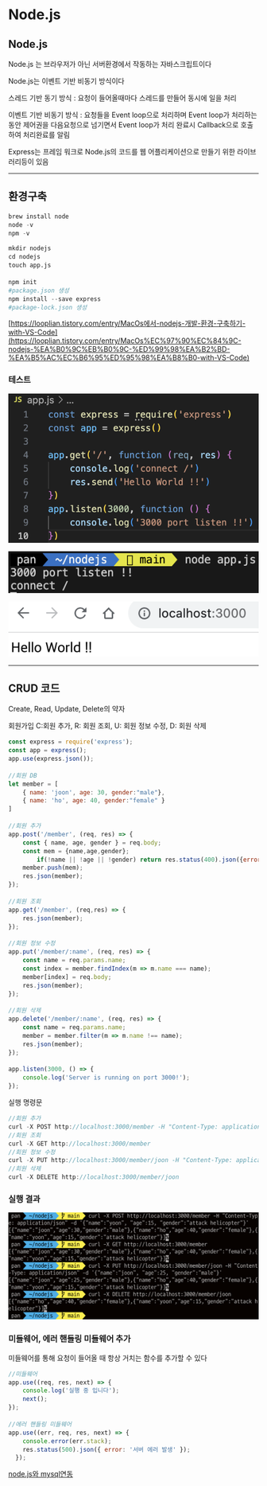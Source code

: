 # Node.js

## Node.js

Node.js 는 브라우저가 아닌 서버환경에서 작동하는 자바스크립트이다

Node.js는 이벤트 기반 비동기 방식이다

스레드 기반 동기 방식 : 요청이 들어올때마다 스레드를 만들어 동시에 일을 처리

이벤트 기반 비동기 방식 : 요청들을 Event loop으로 처리하며 Event loop가 처리하는 동안 제어권을 다음요청으로 넘기면서 Event loop가 처리 완료시 Callback으로 호출하여 처리완료를 알림

Express는 프레임 워크로 Node.js의 코드를 웹 어플리케이션으로 만들기 위한 라이브러리등이 있음

---

## 환경구축

```python
brew install node
node -v
npm -v
```

```python
mkdir nodejs
cd nodejs
touch app.js

npm init
#package.json 생성
npm install --save express
#package-lock.json 생성
```

[https://looplian.tistory.com/entry/MacOs에서-nodejs-개발-환경-구축하기-with-VS-Code](https://looplian.tistory.com/entry/MacOs%EC%97%90%EC%84%9C-nodejs-%EA%B0%9C%EB%B0%9C-%ED%99%98%EA%B2%BD-%EA%B5%AC%EC%B6%95%ED%95%98%EA%B8%B0-with-VS-Code)

### 테스트

![스크린샷 2023-11-25 오후 4.19.34.png](img/%25E1%2584%2589%25E1%2585%25B3%25E1%2584%258F%25E1%2585%25B3%25E1%2584%2585%25E1%2585%25B5%25E1%2586%25AB%25E1%2584%2589%25E1%2585%25A3%25E1%2586%25BA_2023-11-25_%25E1%2584%258B%25E1%2585%25A9%25E1%2584%2592%25E1%2585%25AE_4.19.34.png)

![스크린샷 2023-11-25 오후 4.19.53.png](img/%25E1%2584%2589%25E1%2585%25B3%25E1%2584%258F%25E1%2585%25B3%25E1%2584%2585%25E1%2585%25B5%25E1%2586%25AB%25E1%2584%2589%25E1%2585%25A3%25E1%2586%25BA_2023-11-25_%25E1%2584%258B%25E1%2585%25A9%25E1%2584%2592%25E1%2585%25AE_4.19.53.png)

![스크린샷 2023-11-25 오후 4.20.39.png](img/%25E1%2584%2589%25E1%2585%25B3%25E1%2584%258F%25E1%2585%25B3%25E1%2584%2585%25E1%2585%25B5%25E1%2586%25AB%25E1%2584%2589%25E1%2585%25A3%25E1%2586%25BA_2023-11-25_%25E1%2584%258B%25E1%2585%25A9%25E1%2584%2592%25E1%2585%25AE_4.20.39.png)

---

## CRUD 코드

Create, Read, Update, Delete의 약자

회원가입 C:회원 추가, R: 회원 조회, U: 회원 정보 수정, D: 회원 삭제

```jsx
const express = require('express');
const app = express();
app.use(express.json());

//회원 DB
let member = [
    { name: 'joon', age: 30, gender:"male"},
    { name: 'ho', age: 40, gender:"female" }
]

//회원 추가
app.post('/member', (req, res) => {
    const { name, age, gender } = req.body;
    const mem = {name,age,gender};
		if(!name || !age || !gender) return res.status(400).json({error: '입력하지 않은 값이 있습니다.'});
    member.push(mem);
    res.json(member);
});

//회원 조회
app.get('/member', (req,res) => {
    res.json(member);
});

//회원 정보 수정
app.put('/member/:name', (req, res) => {
    const name = req.params.name;
    const index = member.findIndex(m => m.name === name);
    member[index] = req.body;
    res.json(member);
});

//회원 삭제
app.delete('/member/:name', (req, res) => {
    const name = req.params.name;
    member = member.filter(m => m.name !== name);
    res.json(member);
});

app.listen(3000, () => {
    console.log('Server is running on port 3000!');
});
```

실행 명령문

```jsx
//회원 추가
curl -X POST http://localhost:3000/member -H "Content-Type: application/json" -d '{"name":"yoon", "age":15, "gender":"attack helicopter"}'
//회원 조회
curl -X GET http://localhost:3000/member
//회원 정보 수정
curl -X PUT http://localhost:3000/member/joon -H "Content-Type: application/json" -d '{"name":"joon", "age":25, "gender":"male"}'
//회원 삭제
curl -X DELETE http://localhost:3000/member/joon
```

### 실행 결과

![스크린샷 2023-11-25 오후 6.05.38.png](img/%25E1%2584%2589%25E1%2585%25B3%25E1%2584%258F%25E1%2585%25B3%25E1%2584%2585%25E1%2585%25B5%25E1%2586%25AB%25E1%2584%2589%25E1%2585%25A3%25E1%2586%25BA_2023-11-25_%25E1%2584%258B%25E1%2585%25A9%25E1%2584%2592%25E1%2585%25AE_6.05.38.png)

### 미들웨어, 에러 핸들링 미들웨어 추가

미들웨어를 통해 요청이 들어올 때 항상 거치는 함수를 추가할 수 있다

```jsx
//미들웨어
app.use((req, res, next) => {
    console.log('실행 중 입니다');
    next();
});

//에러 핸들링 미들웨어
app.use((err, req, res, next) => {
    console.error(err.stack);
    res.status(500).json({ error: '서버 에러 발생' });
  });
```

[node.js와 mysql연동](https://www.notion.so/node-js-mysql-5ef55c548f8a490f9211c7e2fd079850?pvs=21)